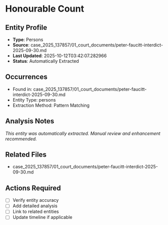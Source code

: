 # Honourable Count

## Entity Profile
- **Type**: Persons
- **Source**: case_2025_137857/01_court_documents/peter-faucitt-interdict-2025-09-30.md
- **Last Updated**: 2025-10-12T03:42:07.282966
- **Status**: Automatically Extracted

## Occurrences
- Found in: case_2025_137857/01_court_documents/peter-faucitt-interdict-2025-09-30.md
- Entity Type: persons
- Extraction Method: Pattern Matching

## Analysis Notes
*This entity was automatically extracted. Manual review and enhancement recommended.*

## Related Files
- case_2025_137857/01_court_documents/peter-faucitt-interdict-2025-09-30.md

## Actions Required
- [ ] Verify entity accuracy
- [ ] Add detailed analysis
- [ ] Link to related entities
- [ ] Update timeline if applicable
